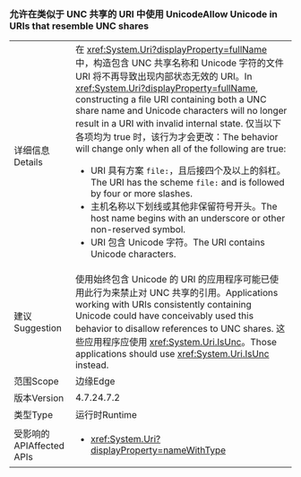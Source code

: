 ### <a name="allow-unicode-in-uris-that-resemble-unc-shares"></a><span data-ttu-id="f3de4-101">允许在类似于 UNC 共享的 URI 中使用 Unicode</span><span class="sxs-lookup"><span data-stu-id="f3de4-101">Allow Unicode in URIs that resemble UNC shares</span></span>

|   |   |
|---|---|
|<span data-ttu-id="f3de4-102">详细信息</span><span class="sxs-lookup"><span data-stu-id="f3de4-102">Details</span></span>|<span data-ttu-id="f3de4-103">在 <xref:System.Uri?displayProperty=fullName> 中，构造包含 UNC 共享名称和 Unicode 字符的文件 URI 将不再导致出现内部状态无效的 URI。</span><span class="sxs-lookup"><span data-stu-id="f3de4-103">In <xref:System.Uri?displayProperty=fullName>, constructing a file URI containing both a UNC share name and Unicode characters will no longer result in a URI with invalid internal state.</span></span> <span data-ttu-id="f3de4-104">仅当以下各项均为 true 时，该行为才会更改：</span><span class="sxs-lookup"><span data-stu-id="f3de4-104">The behavior will change only when all of the following are true:</span></span><ul><li><span data-ttu-id="f3de4-105">URI 具有方案 <code>file:</code>，且后接四个及以上的斜杠。</span><span class="sxs-lookup"><span data-stu-id="f3de4-105">The URI has the scheme <code>file:</code> and is followed by four or more slashes.</span></span></li><li><span data-ttu-id="f3de4-106">主机名称以下划线或其他非保留符号开头。</span><span class="sxs-lookup"><span data-stu-id="f3de4-106">The host name begins with an underscore or other non-reserved symbol.</span></span></li><li><span data-ttu-id="f3de4-107">URI 包含 Unicode 字符。</span><span class="sxs-lookup"><span data-stu-id="f3de4-107">The URI contains Unicode characters.</span></span></li></ul>|
|<span data-ttu-id="f3de4-108">建议</span><span class="sxs-lookup"><span data-stu-id="f3de4-108">Suggestion</span></span>|<span data-ttu-id="f3de4-109">使用始终包含 Unicode 的 URI 的应用程序可能已使用此行为来禁止对 UNC 共享的引用。</span><span class="sxs-lookup"><span data-stu-id="f3de4-109">Applications working with URIs consistently containing Unicode could have conceivably used this behavior to disallow references to UNC shares.</span></span> <span data-ttu-id="f3de4-110">这些应用程序应使用 <xref:System.Uri.IsUnc>。</span><span class="sxs-lookup"><span data-stu-id="f3de4-110">Those applications should use <xref:System.Uri.IsUnc> instead.</span></span>|
|<span data-ttu-id="f3de4-111">范围</span><span class="sxs-lookup"><span data-stu-id="f3de4-111">Scope</span></span>|<span data-ttu-id="f3de4-112">边缘</span><span class="sxs-lookup"><span data-stu-id="f3de4-112">Edge</span></span>|
|<span data-ttu-id="f3de4-113">版本</span><span class="sxs-lookup"><span data-stu-id="f3de4-113">Version</span></span>|<span data-ttu-id="f3de4-114">4.7.2</span><span class="sxs-lookup"><span data-stu-id="f3de4-114">4.7.2</span></span>|
|<span data-ttu-id="f3de4-115">类型</span><span class="sxs-lookup"><span data-stu-id="f3de4-115">Type</span></span>|<span data-ttu-id="f3de4-116">运行时</span><span class="sxs-lookup"><span data-stu-id="f3de4-116">Runtime</span></span>|
|<span data-ttu-id="f3de4-117">受影响的 API</span><span class="sxs-lookup"><span data-stu-id="f3de4-117">Affected APIs</span></span>|<ul><li><xref:System.Uri?displayProperty=nameWithType></li></ul>|

